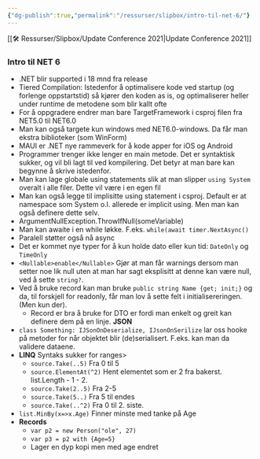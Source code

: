 ```yaml
---
{"dg-publish":true,"permalink":"/ressurser/slipbox/intro-til-net-6/"}
---
```


[[🛠 Ressurser/Slipbox/Update Conference 2021|Update Conference 2021]]
### Intro til NET 6
* .NET blir supported i 18 mnd fra release
* Tiered Compilation: Istedenfor å optimalisere kode ved startup (og forlenge oppstartstid) så kjører den koden as is, og optimaliserer heller under runtime de metodene som blir kallt ofte
* For å oppgradere endrer man bare TargetFramework i csproj filen fra NET5.0 til NET6.0
* Man kan også targete kun windows med NET6.0-windows. Da får man ekstra biblioteker (som WinForm)
* MAUI er .NET nye rammeverk for å kode apper for iOS og Android
* Programmer trenger ikke lenger en main metode. Det er syntaktisk sukker, og vil bli lagt til ved kompilering. Det betyr at man bare kan begynne å skrive istedenfor. 
* Man kan lage globale using statements slik at man slipper `using System` overalt i alle filer. Dette vil være i en egen fil
* Man kan også legge til implisitte using statement i csproj. Default er at namespace som System o.l. allerede er implicit using. Men man kan også definere dette selv. 
* ArgumentNullException.ThrowIfNull(someVariable)
* Man kan awaite i en while løkke. F.eks. `while(await timer.NextAsync()`
* Paralell støtter også nå async
* Det er kommet nye typer for å kun holde dato eller kun tid: `DateOnly` og `TimeOnly`
* `<Nullable>enable</Nullable>` Gjør at man får warnings dersom man setter noe lik null uten at man har sagt eksplisitt at denne kan være null, ved å sette `string?`. 
* Ved å bruke record kan man bruke `public string Name {get; init;}` og da, til forskjell for readonly, får man lov å sette felt i initialisereringen. (Men kun der).
	* Record er bra å bruke for DTO er fordi man enkelt og greit kan definere dem på en linje. 
**JSON**
* `class Something: IJSonOnDeserialize, IJsonOnSerilize` lar oss hooke på metoder for når objektet blir (de)serialisert. F.eks. kan man da validere dataene. 
* **LINQ** Syntaks sukker for ranges>
	* `source.Take(..5)` Fra 0 til 5
	* `source.ElementAt(^2)` Hent elementet som er 2 fra bakerst. list.Length - 1 - 2.
	* `source.Take(2..5)` Fra 2-5
	* `source.Take(5..)` Fra 5 til endes
	* `source.Take(..^2)` Fra 0 til 2. siste.
* `list.MinBy(x=>x.Age)` Finner minste med tanke på Age
* **Records**
	* `var p2 = new Person("ole", 27)`
	* `var p3 = p2 with {Age=5}` 
	* Lager en dyp kopi men med age endret
